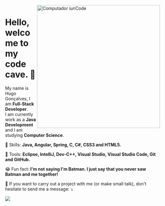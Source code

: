 <img src="https://raw.githubusercontent.com/MicaelliMedeiros/micaellimedeiros/master/image/computer-illustration.png" min-width="400px" max-width="400px" width="400px" align="right" alt="Computador iuriCode">

<p align="left">
  <h1>Hello, welcome to my code cave. 🦇</h1> 
  My name is Hugo Gonçalves, I am <strong>Full-Stack Developer</strong>.<br>
  I am currently work as a <strong>Java Development</strong> and I am studying <strong>Computer Science</strong>.
</p>

<p align="left">
  🦄 Skills: <strong>Java, Angular, Spring, C, C#, CSS3 and HTML5.</strong>
</p>

<p align="left">
  💼 Tools: <strong>Eclipse, IntelliJ, Dev-C++, Visual Studio, Visual Studio Code, Git and GitHub.</strong>
</p>

<p align="left">
  😂 Fun fact: <strong>I'm not saying I'm Batman. I just say that you never saw Batman and me together!</strong>
</p>

<p align="left">
  💌 If you want to carry out a project with me (or make small talk), don't hesitate to send me a message: ⤵️
</p>
  
  <a href="https://www.linkedin.com/in/huugoncalves" target="_blank" alt="Linkedin">
  <img src="https://img.shields.io/badge/-Linkedin-0e76a8?style=for-the-badge&logo=Linkedin&logoColor=white&link=https://www.linkedin.com/in/huugoncalves" /></a>
</p> 
